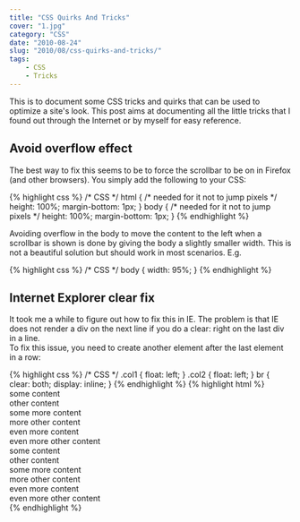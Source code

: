 ```yaml
---
title: "CSS Quirks And Tricks"
cover: "1.jpg"
category: "CSS"
date: "2010-08-24"
slug: "2010/08/css-quirks-and-tricks/"
tags:
    - CSS
    - Tricks
---
```

<p>This is to document some CSS tricks and quirks that can be used to optimize a site's look. This post aims at documenting all the little tricks that I found out through the Internet or by myself for easy reference.</p>

<h2>Avoid overflow effect</h2>
<p>The best way to fix this seems to be to force the scrollbar to be on in Firefox (and other browsers). You simply add the following to your CSS:</p>
{% highlight css %}
/* CSS */
html {
  /* needed for it not to jump pixels */
  height: 100%; 
  margin-bottom: 1px;
}
body {
  /* needed for it not to jump pixels */
  height: 100%; 
  margin-bottom: 1px;
}
{% endhighlight %}
<p>Avoiding overflow in the body to move the content to the left when a scrollbar is shown is done by giving the body a slightly smaller width. This is not a beautiful solution but should work in most scenarios. E.g.</p>
{% highlight css %}
/* CSS */
body {
  width: 95%;
}
{% endhighlight %}
<h2>Internet Explorer clear fix</h2>
<p>It took me a while to figure out how to fix this in IE. The problem is that IE does not render a div on the next line if you do a clear: right on the last div in a line.<br />
To fix this issue, you need to create another element after the last element in a row:</p>
{% highlight css %}
/* CSS */
.col1 {
  float: left;
}
.col2 {
  float: left;
}
br {
  clear: both;
  display: inline;
}
{% endhighlight %}
{% highlight html %}
<!-- HTML -->
<div class="col1">some content</div>
<div class="col2">other content</div>
<div class="col1">some more content</div>
<div class="col2">more other content</div>
<div class="col1">even more content</div>
<div class="col2">even more other content</div>
<div class="col1">some content</div>
<div class="col2">other content</div>
<div class="col1">some more content</div>
<div class="col2">more other content</div>
<div class="col1">even more content</div>
<div class="col2">even more other content</div>
{% endhighlight %}
